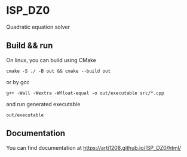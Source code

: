 # ISP_DZ0

Quadratic equation solver

## Build && run
On linux, you can build using CMake
    
    cmake -S ./ -B out && cmake --build out
    
or by gcc 
    
    g++ -Wall -Wextra -Wfloat-equal -o out/executable src/*.cpp
    
and run generated executable
   
    out/executable 

   
## Documentation
You can find documentation at https://arti1208.github.io/ISP_DZ0/html/
